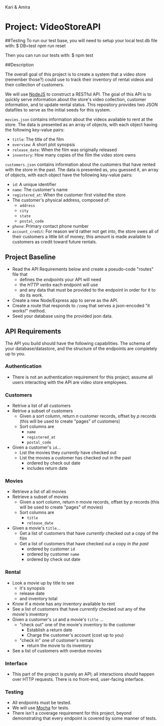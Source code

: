 Kari & Amira 

# Project: VideoStoreAPI

##Testing
To run our test base, you will need to setup your local test.db file with:
$ DB=test npm run reset

Then you can run our tests with:
$ npm test

##Description

The overall goal of this project is to create a system that a video store (remember those?) could use to track their inventory of rental videos and their collection of customers.

We will use [NodeJS](https://nodejs.org/en/) to construct a RESTful API. The goal of this API is to quickly serve information about the store's video collection, customer information, and to update rental status. This repository provides two JSON datafiles to serve as the initial seeds for this system.

`movies.json` contains information about the videos available to rent at the store. The data is presented as an array of objects, with each object having the following key-value pairs:

- `title`: The title of the film
- `overview`: A short plot synopsis
- `release_date`: When the film was originally released
- `inventory`: How many copies of the film the video store owns

`customers.json` contains information about the customers that have rented with the store in the past. The data is presented as, you guessed it, an array of objects, with each object have the following key-value pairs:

- `id`: A unique identifier
- `name`: The customer's name
- `registered_at`: When the customer first visited the store
- The customer's physical address, composed of:
  - `address`
  - `city` 
  - `state`
  - `postal_code`
- `phone`: Primary contact phone number
- `account_credit`: For reason we'd rather not get into, the store owes all of their customers a little bit of money; this amount is made available to customers as credit toward future rentals.

## Project Baseline

- Read the API Requirements below and create a pseudo-code "routes" file that
  - defines the _endpoints_ your API will need
  - the _HTTP verbs_ each endpoint will use
  - and any data that must be provided to the endpoint in order for it to do its work.
- Create a new Node/Express app to serve as the API.
- Create a route that responds to `/zomg` that serves a json-encoded "it works!" method.
- Seed your database using the provided json data.

## API Requirements

The API you build should have the following capabilities. The schema of your database/datastore, and the structure of the endpoints are completely up to you.

### Authentication
- There is not an authentication requirement for this project; assume all users interacting with the API are video store employees.

### Customers
- Retrive a list of all customers
- Retrive a subset of customers
  - Given a sort column, return _n_ customer records, offset by _p_ records (this will be used to create "pages" of customers)
  - Sort columns are
    - `name`
    - `registered_at`
    - `postal_code`
- Given a customer's `id`...
  - List the movies they _currently_ have checked out
  - List the movies a customer has checked out in the past
    - ordered by check out date
    - includes return date

### Movies
- Retrieve a list of all movies
- Retrieve a subset of movies
  - Given a sort column, return _n_ movie records, offset by _p_ records (this will be used to create "pages" of movies)
  - Sort columns are
    - `title`
    - `release_date`
- Given a movie's `title`...
  - Get a list of customers that have _currently_ checked out a copy of the film
  - Get a list of customers that have checked out a copy _in the past_
    - ordered by customer `id`
    - ordered by customer `name`
    - ordered by check out date

### Rental
- Look a movie up by title to see
  - it's synopsis
  - release date
  - and inventory total
- Know if a movie has any inventory available to rent
- See a list of customers that have _currently_ checked out any of the movie's inventory
- Given a customer's `id` and a movie's `title` ...
  - "check out" one of the movie's inventory to the customer
    - Establish a return date
    - Charge the customer's account (cost up to you)
  - "check in" one of customer's rentals
    - return the movie to its inventory
- See a list of customers with overdue movies

### Interface
- This part of the project is purely an API; all interactions should happen over HTTP requests. There is no front-end, user-facing interface.

### Testing
- All endpoints must be tested.
- We will use [Mocha](https://mochajs.org/) for tests.
- There isn't a coverage requirement for this project, beyond demonstrating that every endpoint is covered by some manner of tests.


